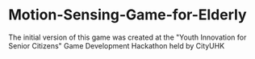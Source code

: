 # Motion-Sensing-Game-for-Elderly
The initial version of this game was created at the "Youth Innovation for Senior Citizens" Game Development Hackathon held by CityUHK
